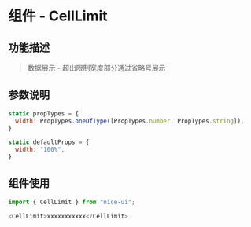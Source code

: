 # 组件 - CellLimit

## 功能描述

> 数据展示 - 超出限制宽度部分通过省略号展示

## 参数说明

```javascript
static propTypes = {
  width: PropTypes.oneOfType([PropTypes.number, PropTypes.string]),
}

static defaultProps = {
  width: "100%",
}
```

## 组件使用

```javascript
import { CellLimit } from "nice-ui";

<CellLimit>xxxxxxxxxxx</CellLimit>
```